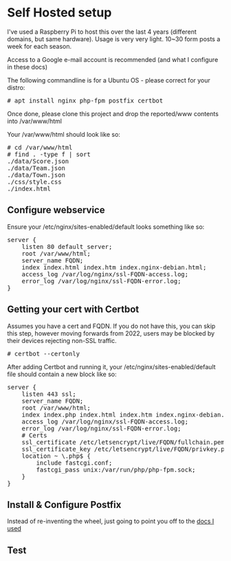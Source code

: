 # Self Hosted setup
I've used a Raspberry Pi to host this over the last 4 years (different domains, but same hardware). Usage is very very light. 10~30 form posts a week for each season.

Access to a Google e-mail account is recommended (and what I configure in these docs)

The following commandline is for a Ubuntu OS - please correct for your distro:
<pre>
# apt install nginx php-fpm postfix certbot
</pre>

Once done, please clone this project and drop the reported/www contents into /var/www/html

Your /var/www/html should look like so:

 <pre>
# cd /var/www/html
# find . -type f | sort
./data/Score.json
./data/Team.json
./data/Town.json
./css/style.css
./index.html  
</pre>

## Configure webservice

Ensure your /etc/nginx/sites-enabled/default looks something like so:

<pre>
server {
    listen 80 default_server;
    root /var/www/html;
    server_name FQDN;
    index index.html index.htm index.nginx-debian.html;
    access_log /var/log/nginx/ssl-FQDN-access.log;
    error_log /var/log/nginx/ssl-FQDN-error.log;
}
</pre>

## Getting your cert with Certbot

Assumes you have a cert and FQDN. If you do not have this, you can skip this step, however moving forwards from 2022, users may be blocked by their devices rejecting non-SSL traffic.

<pre>
# certbot --certonly
</pre>

After adding Certbot and running it, your /etc/nginx/sites-enabled/default file should contain a new block like so:

<pre>
server {
    listen 443 ssl;
    server_name FQDN;
    root /var/www/html;
    index index.php index.html index.htm index.nginx-debian.html;
    access_log /var/log/nginx/ssl-FQDN-access.log;
    error_log /var/log/nginx/ssl-FQDN-error.log;
    # Certs
    ssl_certificate /etc/letsencrypt/live/FQDN/fullchain.pem;
    ssl_certificate_key /etc/letsencrypt/live/FQDN/privkey.pem;
    location ~ \.php$ {
        include fastcgi.conf;
        fastcgi_pass unix:/var/run/php/php-fpm.sock;
    }
}
</pre>

## Install & Configure Postfix
Instead of re-inventing the wheel, just going to point you off to the [docs I used](https://linuxscriptshub.com/configure-smtp-with-gmail-using-postfix/)

## Test

